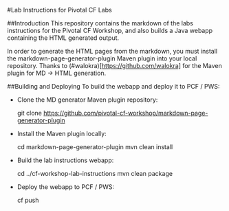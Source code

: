 #Lab Instructions for Pivotal CF Labs

##Introduction
This repository contains the markdown of the labs instructions for the Pivotal CF Workshop, and also builds a Java webapp containing the HTML generated output.

In order to generate the HTML pages from the markdown, you must install the markdown-page-generator-plugin Maven plugin into your local repository.  Thanks to (#walokra)[https://github.com/walokra] for the Maven plugin for MD -> HTML generation.

##Building and Deploying
To build the webapp and deploy it to PCF / PWS:

* Clone the MD generator Maven plugin repository: 

	git clone https://github.com/pivotal-cf-workshop/markdown-page-generator-plugin

* Install the Maven plugin locally:

	cd markdown-page-generator-plugin
	mvn clean install

* Build the lab instructions webapp:

	cd ../cf-workshop-lab-instructions
	mvn clean package

* Deploy the webapp to PCF / PWS:

	cf push

